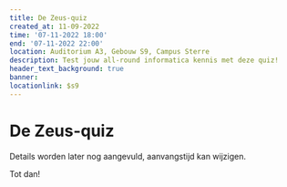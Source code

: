 ```yaml
---
title: De Zeus-quiz
created_at: 11-09-2022
time: '07-11-2022 18:00'
end: '07-11-2022 22:00'
location: Auditorium A3, Gebouw S9, Campus Sterre
description: Test jouw all-round informatica kennis met deze quiz!
header_text_background: true
banner:
locationlink: $s9
---
```


# De Zeus-quiz

Details worden later nog aangevuld, aanvangstijd kan wijzigen.

Tot dan!
